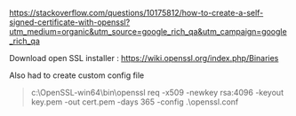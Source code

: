 https://stackoverflow.com/questions/10175812/how-to-create-a-self-signed-certificate-with-openssl?utm_medium=organic&utm_source=google_rich_qa&utm_campaign=google_rich_qa


Download open SSL installer : https://wiki.openssl.org/index.php/Binaries

Also had to create custom config file

>c:\OpenSSL-win64\bin\openssl req -x509 -newkey rsa:4096 -keyout key.pem -out cert.pem -days 365 -config .\openssl.conf